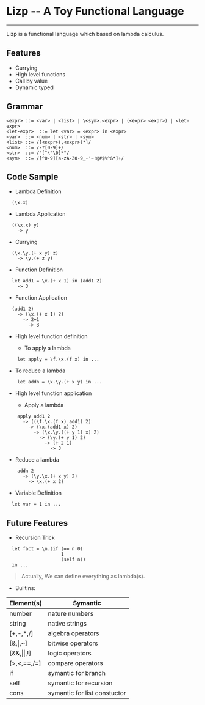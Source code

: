 # Lizp -- A Toy Functional Language
---

Lizp is a functional language which based on lambda calculus.
 
## Features
- Currying
- High level functions
- Call by value
- Dynamic typed


## Grammar
```
<expr> ::= <var> | <list> | \<sym>.<expr> | (<expr> <expr>) | <let-expr>
<let-expr>  ::= let <var> = <expr> in <expr>
<var>  ::= <num> | <str> | <sym>
<list> ::= /[<expr>(,<expr>)*]/
<num>  ::= /-?[0-9]+/
<str>  ::= /"[^\"\0]*"/
<sym>  ::= /[^0-9][a-zA-Z0-9_-'~!@#$%^&*]+/
```

## Code Sample

- Lambda Definition
```
  (\x.x)
```
  
- Lambda Application
```
  ((\x.x) y) 
    -> y
```
  
- Currying
```
  (\x.\y.(+ x y) z)
    -> \y.(+ z y) 
```
    
- Function Definition
```
  let add1 = \x.(+ x 1) in (add1 2)
    -> 3
```
  
- Function Application
```
  (add1 2) 
    -> (\x.(+ x 1) 2)
      -> 2+1 
        -> 3
```
        
- High level function definition

  - To apply  a lambda
```
    let apply = \f.\x.(f x) in ...
```
    
  - To reduce a lambda
```
    let addn = \x.\y.(+ x y) in ...
```
    
- High level function application

  - Apply  a lambda
```
    apply add1 2 
      -> ((\f.\x.(f x) add1) 2) 
        -> (\x.(add1 x) 2)
          -> (\x.\y.((+ y 1) x) 2)
            -> (\y.(+ y 1) 2) 
              -> (+ 2 1) 
                -> 3
```
                
  - Reduce a lambda
```
    addn 2 
      -> (\y.\x.(+ x y) 2) 
        -> \x.(+ x 2)
```
        
- Variable Definition
```
  let var = 1 in ...
```
  
  
## Future Features

- Recursion Trick
```
  let fact = \n.(if (== n 0)
                    1
                    (self n))
  in ...
```

> Actually, We can define everything as lambda(s). 

- Builtins:

| Element(s) | Symantic                     |
| ---------- | ---------------------------- |
|number      | nature numbers               | 
|string      | native strings               |
|[+,-,\*,/]  | algebra operators            |
|[&,\|,~]    | bitwise operators            |
|[&&,\|\|,!] | logic operators              |
|[>,<,==,/=] | compare operators            |
|if          | symantic for branch          |
|self        | symantic for recursion       |
|cons        | symantic for list constuctor |



